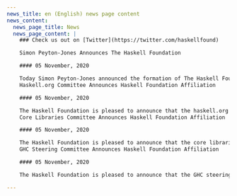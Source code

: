 ```yaml
---
news_title: en (English) news page content
news_content:
  news_page_title: News
  news_page_content: |
    ### Check us out on [Twitter](https://twitter.com/haskellfound)

    Simon Peyton-Jones Announces The Haskell Foundation

    #### 05 November, 2020

    Today Simon Peyton-Jones announced the formation of The Haskell Foundation, a non-profit organization focused on increasing adoption of the Haskell programming language. Name Pending will serve as the Executive Director of the new foundation, alongside interim board members Simon Peyton-Jones, Simon Marlow, and Ed Kmett.
    Haskell.org Committee Announces Haskell Foundation Affiliation

    #### 05 November, 2020

    The Haskell Foundation is pleased to announce that the haskell.org committee has voted to affiliate with the Haskell Foundation.
    Core Libraries Committee Announces Haskell Foundation Affiliation

    #### 05 November, 2020

    The Haskell Foundation is pleased to announce that the core libraries committee has voted to affiliate with the Haskell Foundation.
    GHC Steering Committee Announces Haskell Foundation Affiliation

    #### 05 November, 2020

    The Haskell Foundation is pleased to announce that the GHC steering committee has voted to affiliate with the Haskell Foundation.

---    
```

